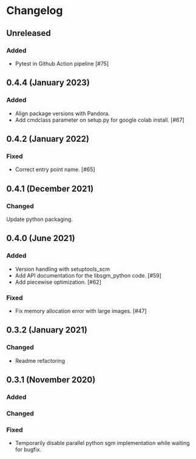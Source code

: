 # Changelog

## Unreleased

### Added 

- Pytest in Github Action pipeline [#75]

## 0.4.4 (January 2023)

### Added

- Align package versions with Pandora. 
- Add cmdclass parameter on setup.py for google colab install. [#67]

## 0.4.2 (January 2022)

### Fixed

- Correct entry point name. [#65]

## 0.4.1 (December 2021)

### Changed

Update python packaging.

## 0.4.0 (June 2021)

### Added

- Version handling with setuptools_scm 
- Add API documentation for the libsgm_python code. [#59]
- Add piecewise optimization. [#62]

### Fixed

- Fix memory allocation error with large images. [#47]

## 0.3.2 (January 2021)

### Changed

- Readme refactoring

## 0.3.1 (November 2020)

### Added

### Changed

### Fixed

- Temporarily disable parallel python sgm implementation while waiting for bugfix.


